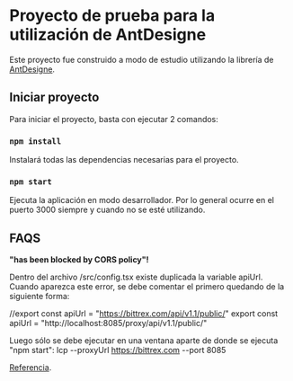 # Proyecto de prueba para la utilización de AntDesigne

Este proyecto fue construido a modo de estudio utilizando la librería de [AntDesigne](https://ant.design/).

## Iniciar proyecto

Para iniciar el proyecto, basta con ejecutar 2 comandos:

### `npm install`

Instalará todas las dependencias necesarias para el proyecto.

### `npm start`

Ejecuta la aplicación en modo desarrollador. Por lo general ocurre en el puerto 3000 siempre y cuando no se esté utilizando.

## FAQS

**"has been blocked by CORS policy"!**

Dentro del archivo /src/config.tsx existe duplicada la variable apiUrl. Cuando aparezca este error, se debe comentar el primero quedando de la siguiente forma:

//export const apiUrl = "https://bittrex.com/api/v1.1/public/"
export const apiUrl = "http://localhost:8085/proxy/api/v1.1/public/"

Luego sólo se debe ejecutar en una ventana aparte de donde se ejecuta "npm start": lcp --proxyUrl https://bittrex.com --port 8085 

[Referencia](https://www.npmjs.com/package/local-cors-proxy).
